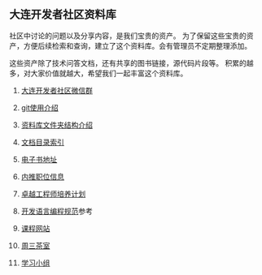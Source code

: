 ## 大连开发者社区资料库

社区中讨论的问题以及分享内容，是我们宝贵的资产。
为了保留这些宝贵的资产，方便后续检索和查询，建立了这个资料库。会有管理员不定期整理添加。

这些资产除了技术问答文档，还有共享的图书链接，源代码片段等。 
积累的越多，对大家价值就越大，希望我们一起丰富这个资料库。


1. [大连开发者社区微信群](https://github.com/itdl/lib/blob/master/doc/wechat_intro.md)

2. [git使用介绍](https://github.com/itdl/lib/blob/master/doc/git.md)

3. [资料库文件夹结构介绍](https://github.com/itdl/lib/blob/master/doc/git_str.md)

4. [文档目录索引](https://github.com/itdl/lib/blob/master/doc/doc_idx.md)

5. [电子书地址](https://github.com/itdl/lib/blob/master/doc/ebook.md)

6. [内推职位信息](https://github.com/itdl/lib/blob/master/doc/jobs.md)

7. [卓越工程师培养计划 ](https://github.com/itdl/lib/blob/master/doc/free_class1.md)

8. [开发语言编程规范](https://github.com/itdl/lib/blob/master/doc/style_guide.md)参考

9. [课程网站](https://github.com/itdl/lib/blob/master/doc/course_link.md)

10. [周三茶室](https://github.com/itdl/lib/blob/master/doc/Wed_tea.md)

11. [学习小组](https://github.com/itdl/lib/blob/master/doc/group_study.md)

